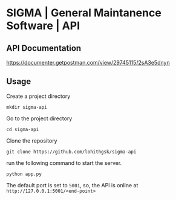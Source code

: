 # SIGMA | General Maintanence Software | API

## API Documentation
https://documenter.getpostman.com/view/29745115/2sA3e5dnyn

## Usage
Create a project directory
```
mkdir sigma-api
```
Go to the project directory
```
cd sigma-api
```
Clone the repository
```
git clone https://github.com/lohithgsk/sigma-api
```
run the following command to start the server.
```
python app.py
```
The default port is set to ``` 5001 ```, so, the API is online at ``` http://127.0.0.1:5001/<end-point> ```
